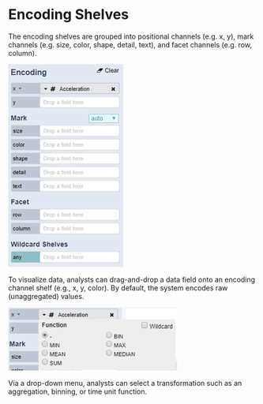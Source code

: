 # Encoding Shelves

The encoding shelves are grouped into positional channels \(e.g. x, y\), mark channels \(e.g. size, color, shape, detail, text\), and facet channels \(e.g. row, column\). 

![Encoding Shelves](../../.gitbook/assets/encodingshelves.PNG)

To visualize data, analysts can drag-and-drop a data field onto an encoding channel shelf \(e.g., x, y, color\). By default, the system encodes raw \(unaggregated\) values. 

![Encoding Shelves: Drop-down Menu](../../.gitbook/assets/encodingshelves2.PNG)

 Via a drop-down menu, analysts can select a transformation such as an aggregation, binning, or time unit function.

